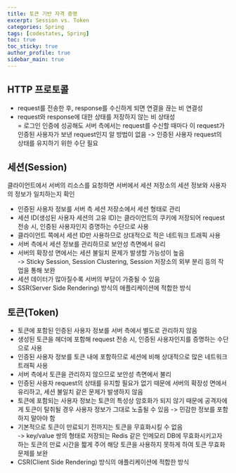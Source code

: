 ```yaml
---
title: 토큰 기반 자격 증명
excerpt: Session vs. Token
categories: Spring
tags: [codestates, Spring]
toc: true
toc_sticky: true
author_profile: true
sidebar_main: true
---
```


## HTTP 프로토콜
- request를 전송한 후, response를 수신하게 되면 연결을 끊는 비 연결성
- request와 response에 대한 상태를 저장하지 않는 비 상태성  
= 로그인 인증에 성공해도 서버 측에서는 request를 수신할 때마다 이 request가 인증된 사용자가 보낸 request인지 알 방법이 없음 -> 인증된 사용자 request의 상태를 유지하기 위한 수단 필요

## 세션(Session)
클라이언트에서 서버의 리소스를 요청하면 서버에서 세션 저장소의 세션 정보와 사용자의 정보가 일치하는지 확인
- 인증된 사용자 정보를 서버 측 세션 저장소에서 세션 형태로 관리
- 세션 ID(생성된 사용자 세션의 고유 ID)는 클라이언트의 쿠키에 저장되어 request 전송 시, 인증된 사용자인지 증명하는 수단으로 사용
- 클라이언트 쪽에서 세션 ID만 사용하므로 상대적으로 적은 네트워크 트래픽 사용
- 서버 측에서 세션 정보를 관리하므로 보안성 측면에서 유리
- 서버의 확장성 면에서는 세션 불일치 문제가 발생할 가능성이 높음   
-> Sticky Session, Session Clustering, Session 저장소의 외부 분리 등의 작업을 통해 보완
- 세션 데이터가 많아질수록 서버의 부담이 가중될 수 있음
- SSR(Server Side Rendering) 방식의 애플리케이션에 적합한 방식

## 토큰(Token)
- 토큰에 포함된 인증된 사용자 정보를 서버 측에서 별도로 관리하지 않음
- 생성된 토큰을 헤더에 포함해 request 전송 시, 인증된 사용자인지를 증명하는 수단으로 사용
- 인증된 사용자 정보를 토큰 내에 포함하므로 세션에 비해 상대적으로 많은 네트워크 트래픽 사용
- 서버 측에서 토큰을 관리하지 않으므로 보안성 측면에서 불리
- 인증된 사용자 request의 상태를 유지할 필요가 없기 때문에 서버의 확장성 면에서 유리하고, 세션 불일치 같은 문제가 발생하지 않음
- 토큰에 포함되는 사용자 정보는 토큰의 특성상 암호화가 되지 않기 때문에 공격자에게 토큰이 탈취될 경우 사용자 정보가 그대로 노출될 수 있음 -> 민감한 정보를 포함하지 말아야 함
- 기본적으로 토큰이 만료되기 전까지는 토큰을 무효화시킬 수 없음  
-> key/value 쌍의 형태로 저장되는 Redis 같은 인메모리 DB에 무효화시키고자 하는 토큰의 만료 시간을 짧게 주어 해당 토큰을 사용하지 못하게 하여 토큰 무효화 문제를 보완
- CSR(Client Side Rendering) 방식의 애플리케이션에 적합한 방식
